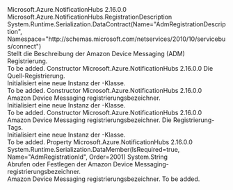 <Type Name="AdmRegistrationDescription" FullName="Microsoft.Azure.NotificationHubs.AdmRegistrationDescription">
  <TypeSignature Language="C#" Value="public class AdmRegistrationDescription : Microsoft.Azure.NotificationHubs.RegistrationDescription" />
  <TypeSignature Language="ILAsm" Value=".class public auto ansi beforefieldinit AdmRegistrationDescription extends Microsoft.Azure.NotificationHubs.RegistrationDescription" />
  <TypeSignature Language="DocId" Value="T:Microsoft.Azure.NotificationHubs.AdmRegistrationDescription" />
  <TypeSignature Language="VB.NET" Value="Public Class AdmRegistrationDescription&#xA;Inherits RegistrationDescription" />
  <TypeSignature Language="F#" Value="type AdmRegistrationDescription = class&#xA;    inherit RegistrationDescription" />
  <AssemblyInfo>
    <AssemblyName>Microsoft.Azure.NotificationHubs</AssemblyName>
    <AssemblyVersion>2.16.0.0</AssemblyVersion>
  </AssemblyInfo>
  <Base>
    <BaseTypeName>Microsoft.Azure.NotificationHubs.RegistrationDescription</BaseTypeName>
  </Base>
  <Interfaces />
  <Attributes>
    <Attribute>
      <AttributeName>System.Runtime.Serialization.DataContract(Name="AdmRegistrationDescription", Namespace="http://schemas.microsoft.com/netservices/2010/10/servicebus/connect")</AttributeName>
    </Attribute>
  </Attributes>
  <Docs>
    <summary>Stellt die Beschreibung der Amazon Device Messaging (ADM) Registrierung.</summary>
    <remarks>To be added.</remarks>
  </Docs>
  <Members>
    <Member MemberName=".ctor">
      <MemberSignature Language="C#" Value="public AdmRegistrationDescription (Microsoft.Azure.NotificationHubs.AdmRegistrationDescription sourceRegistration);" />
      <MemberSignature Language="ILAsm" Value=".method public hidebysig specialname rtspecialname instance void .ctor(class Microsoft.Azure.NotificationHubs.AdmRegistrationDescription sourceRegistration) cil managed" />
      <MemberSignature Language="DocId" Value="M:Microsoft.Azure.NotificationHubs.AdmRegistrationDescription.#ctor(Microsoft.Azure.NotificationHubs.AdmRegistrationDescription)" />
      <MemberSignature Language="VB.NET" Value="Public Sub New (sourceRegistration As AdmRegistrationDescription)" />
      <MemberSignature Language="F#" Value="new Microsoft.Azure.NotificationHubs.AdmRegistrationDescription : Microsoft.Azure.NotificationHubs.AdmRegistrationDescription -&gt; Microsoft.Azure.NotificationHubs.AdmRegistrationDescription" Usage="new Microsoft.Azure.NotificationHubs.AdmRegistrationDescription sourceRegistration" />
      <MemberType>Constructor</MemberType>
      <AssemblyInfo>
        <AssemblyName>Microsoft.Azure.NotificationHubs</AssemblyName>
        <AssemblyVersion>2.16.0.0</AssemblyVersion>
      </AssemblyInfo>
      <Parameters>
        <Parameter Name="sourceRegistration" Type="Microsoft.Azure.NotificationHubs.AdmRegistrationDescription" />
      </Parameters>
      <Docs>
        <param name="sourceRegistration">Die Quell-Registrierung.</param>
        <summary>Initialisiert eine neue Instanz der <see cref="T:Microsoft.Azure.NotificationHubs.AdmRegistrationDescription" />-Klasse.</summary>
        <remarks>To be added.</remarks>
      </Docs>
    </Member>
    <Member MemberName=".ctor">
      <MemberSignature Language="C#" Value="public AdmRegistrationDescription (string admRegistrationId);" />
      <MemberSignature Language="ILAsm" Value=".method public hidebysig specialname rtspecialname instance void .ctor(string admRegistrationId) cil managed" />
      <MemberSignature Language="DocId" Value="M:Microsoft.Azure.NotificationHubs.AdmRegistrationDescription.#ctor(System.String)" />
      <MemberSignature Language="VB.NET" Value="Public Sub New (admRegistrationId As String)" />
      <MemberSignature Language="F#" Value="new Microsoft.Azure.NotificationHubs.AdmRegistrationDescription : string -&gt; Microsoft.Azure.NotificationHubs.AdmRegistrationDescription" Usage="new Microsoft.Azure.NotificationHubs.AdmRegistrationDescription admRegistrationId" />
      <MemberType>Constructor</MemberType>
      <AssemblyInfo>
        <AssemblyName>Microsoft.Azure.NotificationHubs</AssemblyName>
        <AssemblyVersion>2.16.0.0</AssemblyVersion>
      </AssemblyInfo>
      <Parameters>
        <Parameter Name="admRegistrationId" Type="System.String" />
      </Parameters>
      <Docs>
        <param name="admRegistrationId">Amazon Device Messaging registrierungsbezeichner.</param>
        <summary>Initialisiert eine neue Instanz der <see cref="T:Microsoft.Azure.NotificationHubs.AdmRegistrationDescription" />-Klasse.</summary>
        <remarks>To be added.</remarks>
      </Docs>
    </Member>
    <Member MemberName=".ctor">
      <MemberSignature Language="C#" Value="public AdmRegistrationDescription (string admRegistrationId, System.Collections.Generic.IEnumerable&lt;string&gt; tags);" />
      <MemberSignature Language="ILAsm" Value=".method public hidebysig specialname rtspecialname instance void .ctor(string admRegistrationId, class System.Collections.Generic.IEnumerable`1&lt;string&gt; tags) cil managed" />
      <MemberSignature Language="DocId" Value="M:Microsoft.Azure.NotificationHubs.AdmRegistrationDescription.#ctor(System.String,System.Collections.Generic.IEnumerable{System.String})" />
      <MemberSignature Language="VB.NET" Value="Public Sub New (admRegistrationId As String, tags As IEnumerable(Of String))" />
      <MemberSignature Language="F#" Value="new Microsoft.Azure.NotificationHubs.AdmRegistrationDescription : string * seq&lt;string&gt; -&gt; Microsoft.Azure.NotificationHubs.AdmRegistrationDescription" Usage="new Microsoft.Azure.NotificationHubs.AdmRegistrationDescription (admRegistrationId, tags)" />
      <MemberType>Constructor</MemberType>
      <AssemblyInfo>
        <AssemblyName>Microsoft.Azure.NotificationHubs</AssemblyName>
        <AssemblyVersion>2.16.0.0</AssemblyVersion>
      </AssemblyInfo>
      <Parameters>
        <Parameter Name="admRegistrationId" Type="System.String" />
        <Parameter Name="tags" Type="System.Collections.Generic.IEnumerable&lt;System.String&gt;" />
      </Parameters>
      <Docs>
        <param name="admRegistrationId">Amazon Device Messaging registrierungsbezeichner.</param>
        <param name="tags">Die Registrierung-Tags.</param>
        <summary>Initialisiert eine neue Instanz der <see cref="T:Microsoft.Azure.NotificationHubs.AdmRegistrationDescription" />-Klasse.</summary>
        <remarks>To be added.</remarks>
      </Docs>
    </Member>
    <Member MemberName="AdmRegistrationId">
      <MemberSignature Language="C#" Value="public string AdmRegistrationId { get; set; }" />
      <MemberSignature Language="ILAsm" Value=".property instance string AdmRegistrationId" />
      <MemberSignature Language="DocId" Value="P:Microsoft.Azure.NotificationHubs.AdmRegistrationDescription.AdmRegistrationId" />
      <MemberSignature Language="VB.NET" Value="Public Property AdmRegistrationId As String" />
      <MemberSignature Language="F#" Value="member this.AdmRegistrationId : string with get, set" Usage="Microsoft.Azure.NotificationHubs.AdmRegistrationDescription.AdmRegistrationId" />
      <MemberType>Property</MemberType>
      <AssemblyInfo>
        <AssemblyName>Microsoft.Azure.NotificationHubs</AssemblyName>
        <AssemblyVersion>2.16.0.0</AssemblyVersion>
      </AssemblyInfo>
      <Attributes>
        <Attribute>
          <AttributeName>System.Runtime.Serialization.DataMember(IsRequired=true, Name="AdmRegistrationId", Order=2001)</AttributeName>
        </Attribute>
      </Attributes>
      <ReturnValue>
        <ReturnType>System.String</ReturnType>
      </ReturnValue>
      <Docs>
        <summary>Abrufen oder Festlegen der Amazon Device Messaging-registrierungsbezeichner.</summary>
        <value>Amazon Device Messaging registrierungsbezeichner.</value>
        <remarks>To be added.</remarks>
      </Docs>
    </Member>
  </Members>
</Type>